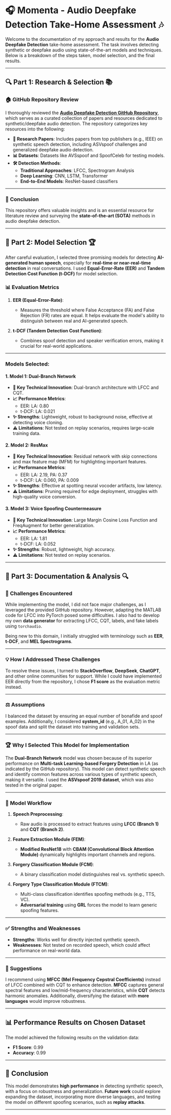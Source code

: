 # 🎧 **Momenta - Audio Deepfake Detection Take-Home Assessment** 🎶

Welcome to the documentation of my approach and results for the **Audio Deepfake Detection** take-home assessment. The task involves detecting synthetic or deepfake audio using state-of-the-art models and techniques. Below is a breakdown of the steps taken, model selection, and the final results.

---

## 🔍 **Part 1: Research & Selection** 📚

### 🏠 **GitHub Repository Review**

I thoroughly reviewed the [**Audio Deepfake Detection GitHub Repository**](https://github.com/media-sec-lab/Audio-Deepfake-Detection), which serves as a curated collection of papers and resources dedicated to synthetic/deepfake audio detection. The repository categorizes key resources into the following:

- **📄 Research Papers**: Includes papers from top publishers (e.g., IEEE) on synthetic speech detection, including ASVspoof challenges and generalized deepfake audio detection.
- **📊 Datasets**: Datasets like AVSspoof and SpoofCeleb for testing models.
- **🛠 Detection Methods**:
  - **Traditional Approaches**: LFCC, Spectrogram Analysis
  - **Deep Learning**: CNN, LSTM, Transformer
  - **End-to-End Models**: ResNet-based classifiers

---

### 📝 **Conclusion**

This repository offers valuable insights and is an essential resource for literature review and surveying the **state-of-the-art (SOTA)** methods in audio deepfake detection.

---

## 🧠 **Part 2: Model Selection** 🏆

After careful evaluation, I selected three promising models for detecting **AI-generated human speech**, especially for **real-time or near-real-time detection** in real conversations. I used **Equal-Error-Rate (EER)** and **Tandem Detection Cost Function (t-DCF)** for model selection.

### 📊 **Evaluation Metrics**

1. **EER (Equal-Error-Rate)**:
   - Measures the threshold where False Acceptance (FA) and False Rejection (FR) rates are equal. It helps evaluate the model's ability to distinguish between real and AI-generated speech.
   
2. **t-DCF (Tandem Detection Cost Function)**:
   - Combines spoof detection and speaker verification errors, making it crucial for real-world applications.

---

### **Models Selected:**

#### 1. **Model 1: Dual-Branch Network**
   - **🔧 Key Technical Innovation**: Dual-branch architecture with LFCC and CQT.
   - **📈 Performance Metrics**:
     - EER: LA: 0.80
     - t-DCF: LA: 0.021
   - **✨ Strengths**: Lightweight, robust to background noise, effective at detecting voice cloning.
   - **⚠ Limitations**: Not tested on replay scenarios, requires large-scale training data.

#### 2. **Model 2: ResMax**
   - **🔧 Key Technical Innovation**: Residual network with skip connections and max feature map (MFM) for highlighting important features.
   - **📈 Performance Metrics**:
     - EER: LA: 2.19, PA: 0.37
     - t-DCF: LA: 0.060, PA: 0.009
   - **✨ Strengths**: Effective at spotting neural vocoder artifacts, low latency.
   - **⚠ Limitations**: Pruning required for edge deployment, struggles with high-quality voice conversion.

#### 3. **Model 3: Voice Spoofing Countermeasure**
   - **🔧 Key Technical Innovation**: Large Margin Cosine Loss Function and FreqAugment for better generalization.
   - **📈 Performance Metrics**:
     - EER: LA: 1.81
     - t-DCF: LA: 0.052
   - **✨ Strengths**: Robust, lightweight, high accuracy.
   - **⚠ Limitations**: Not tested on replay scenarios.

---

## 📝 **Part 3: Documentation & Analysis** 🔍

### 🚧 **Challenges Encountered**

While implementing the model, I did not face major challenges, as I leveraged the provided GitHub repository. However, adapting the MATLAB code for LFCC into PyTorch posed some difficulties. I also had to develop my own **data generator** for extracting LFCC, CQT, labels, and fake labels using `torchaudio`.

Being new to this domain, I initially struggled with terminology such as **EER**, **t-DCF**, and **MEL Spectrograms**.

---

### 💡 **How I Addressed These Challenges**

To resolve these issues, I turned to **StackOverflow**, **DeepSeek**, **ChatGPT**, and other online communities for support. While I could have implemented EER directly from the repository, I chose **F1 score** as the evaluation metric instead.

---

### ⚖️ **Assumptions**

I balanced the dataset by ensuring an equal number of bonafide and spoof examples. Additionally, I considered **system_id** (e.g., A_01, A_02) in the spoof data and split the dataset into training and validation sets.

---

### 🏆 **Why I Selected This Model for Implementation**

The **Dual-Branch Network** model was chosen because of its superior performance on **Multi-task Learning-based Forgery Detection** in LA (as indicated by the GitHub repository). This model can detect synthetic speech and identify common features across various types of synthetic speech, making it versatile. I used the **ASVspoof 2019 dataset**, which was also tested in the original paper.

---

### 🔄 **Model Workflow**

1. **Speech Preprocessing**: 
   - Raw audio is processed to extract features using **LFCC (Branch 1)** and **CQT (Branch 2)**.
   
2. **Feature Extraction Module (FEM)**:
   - **Modified ResNet18** with **CBAM (Convolutional Block Attention Module)** dynamically highlights important channels and regions.
   
3. **Forgery Classification Module (FCM)**:
   - A binary classification model distinguishes real vs. synthetic speech.
   
4. **Forgery Type Classification Module (FTCM)**:
   - Multi-class classification identifies spoofing methods (e.g., TTS, VC).
   - **Adversarial training** using **GRL** forces the model to learn generic spoofing features.

---

### ✅ **Strengths and Weaknesses**

- **Strengths**: Works well for directly injected synthetic speech.
- **Weaknesses**: Not tested on recorded speech, which could affect performance on real-world data.

---

### 🧠 **Suggestions**

I recommend using **MFCC (Mel Frequency Cepstral Coefficients)** instead of LFCC combined with CQT to enhance detection. **MFCC** captures general spectral features and low/mid-frequency characteristics, while **CQT** detects harmonic anomalies. Additionally, diversifying the dataset with **more languages** would improve robustness.

---

## 📊 **Performance Results on Chosen Dataset**

The model achieved the following results on the validation data:

- **F1 Score**: 0.99
- **Accuracy**: 0.99

---

## 🎯 **Conclusion**

This model demonstrates **high performance** in detecting synthetic speech, with a focus on robustness and generalization. **Future work** could explore expanding the dataset, incorporating more diverse languages, and testing the model on different spoofing scenarios, such as **replay attacks**.

---

